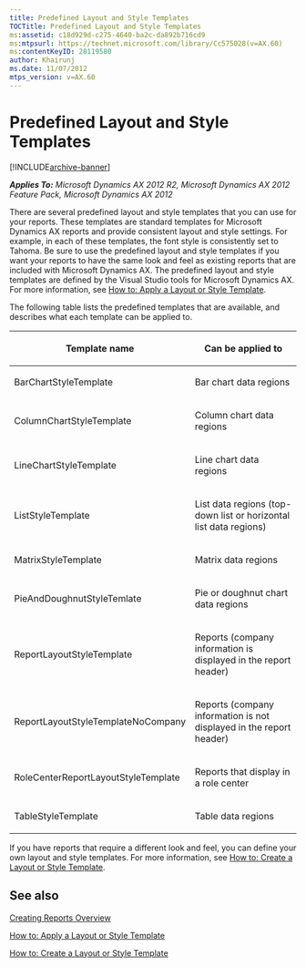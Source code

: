 ```yaml
---
title: Predefined Layout and Style Templates
TOCTitle: Predefined Layout and Style Templates
ms:assetid: c18d929d-c275-4640-ba2c-da892b716cd9
ms:mtpsurl: https://technet.microsoft.com/library/Cc575028(v=AX.60)
ms:contentKeyID: 28119580
author: Khairunj
ms.date: 11/07/2012
mtps_version: v=AX.60
---
```


# Predefined Layout and Style Templates 


[!INCLUDE[archive-banner](includes/archive-banner.md)]


_**Applies To:** Microsoft Dynamics AX 2012 R2, Microsoft Dynamics AX 2012 Feature Pack, Microsoft Dynamics AX 2012_

There are several predefined layout and style templates that you can use for your reports. These templates are standard templates for Microsoft Dynamics AX reports and provide consistent layout and style settings. For example, in each of these templates, the font style is consistently set to Tahoma. Be sure to use the predefined layout and style templates if you want your reports to have the same look and feel as existing reports that are included with Microsoft Dynamics AX. The predefined layout and style templates are defined by the Visual Studio tools for Microsoft Dynamics AX. For more information, see [How to: Apply a Layout or Style Template](how-to-apply-a-layout-or-style-template.md).

The following table lists the predefined templates that are available, and describes what each template can be applied to.

<table>
<colgroup>
<col style="width: 50%" />
<col style="width: 50%" />
</colgroup>
<thead>
<tr class="header">
<th><p>Template name</p></th>
<th><p>Can be applied to</p></th>
</tr>
</thead>
<tbody>
<tr class="odd">
<td><p>BarChartStyleTemplate</p></td>
<td><p>Bar chart data regions</p></td>
</tr>
<tr class="even">
<td><p>ColumnChartStyleTemplate</p></td>
<td><p>Column chart data regions</p></td>
</tr>
<tr class="odd">
<td><p>LineChartStyleTemplate</p></td>
<td><p>Line chart data regions</p></td>
</tr>
<tr class="even">
<td><p>ListStyleTemplate</p></td>
<td><p>List data regions (top-down list or horizontal list data regions)</p></td>
</tr>
<tr class="odd">
<td><p>MatrixStyleTemplate</p></td>
<td><p>Matrix data regions</p></td>
</tr>
<tr class="even">
<td><p>PieAndDoughnutStyleTemlate</p></td>
<td><p>Pie or doughnut chart data regions</p></td>
</tr>
<tr class="odd">
<td><p>ReportLayoutStyleTemplate</p></td>
<td><p>Reports (company information is displayed in the report header)</p></td>
</tr>
<tr class="even">
<td><p>ReportLayoutStyleTemplateNoCompany</p></td>
<td><p>Reports (company information is not displayed in the report header)</p></td>
</tr>
<tr class="odd">
<td><p>RoleCenterReportLayoutStyleTemplate</p></td>
<td><p>Reports that display in a role center</p></td>
</tr>
<tr class="even">
<td><p>TableStyleTemplate</p></td>
<td><p>Table data regions</p></td>
</tr>
</tbody>
</table>


If you have reports that require a different look and feel, you can define your own layout and style templates. For more information, see [How to: Create a Layout or Style Template](how-to-create-a-layout-or-style-template.md).

## See also

[Creating Reports Overview](creating-reports-overview.md)

[How to: Apply a Layout or Style Template](how-to-apply-a-layout-or-style-template.md)

[How to: Create a Layout or Style Template](how-to-create-a-layout-or-style-template.md)

